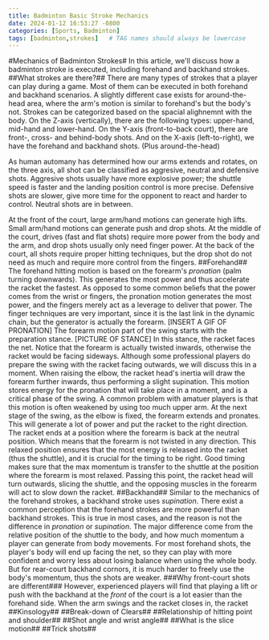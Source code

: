 ```yaml
---
title: Badminton Basic Stroke Mechanics
date: 2024-01-12 16:53:27 -0800
categories: [Sports, Badminton]
tags: [badminton,strokes]   # TAG names should always be lowercase
---
```

#Mechanics of Badminton Strokes#
In this article, we'll discuss how a badminton stroke is executed, including forehand and backhand strokes. 
##What strokes are there?##
There are many types of strokes that a player can play during a game. Most of them can be executed in both forehand and backhand scenarios. A slightly different case exists for around-the-head area, where the arm's motion is similar to forehand's but the body's not. 
Strokes can be categorized based on the spacial alighnemnt with the body. 
On the Z-axis (vertically), there are the following types: upper-hand, mid-hand and lower-hand.
On the Y-axis (front-to-back court), there are front-, cross- and behind-body shots.
And on the X-axis (left-to-right), we have the forehand and backhand shots. (Plus around-the-head)

As human automany has determined how our arms extends and rotates, on the three axis, all shot can be classified as aggresive, neutral and defensive shots.
Aggresive shots usually have more explosive power; the shuttle speed is faster and the landing position control is more precise.
Defensive shots are slower, give more time for the opponent to react and harder to control.
Neutral shots are in between.

At the front of the court, large arm/hand motions can generate high lifts. Small arm/hand motions can generate push and drop shots.
At the middle of the court, drives (fast and flat shots) require more power from the body and the arm, and drop shots usually only need finger power.
At the back of the court, all shots require proper hitting techniques, but the drop shot do not need as much and require more control from the fingers.
##Forehand##
The forehand hitting motion is based on the forearm's *pronation* (palm turning downwards). This generates the most power and thus accelerate the racket the fastest.
As opposed to some common beliefs that the power comes from the wrist or fingers, the pronation motion generates the most power, and the fingers merely act as a leverage to deliver that power.
The finger techniques are very important, since it is the last link in the dynamic chain, but the generator is actually the forearm.
[INSERT A GIF OF PRONATION]
The forearm motion part of the swing starts with the preparation stance. [PICTURE OF STANCE]
In this stance, the racket faces the net. Notice that the forearm is actually twisted inwards, otherwise the racket would be facing sideways.
Although some professional players do prepare the swing with the racket facing outwards, we will discuss this in a moment.
When raising the elbow, the racket head's inertia will draw the forearm further inwards, thus performing a slight supination.
This motion stores energy for the pronation that will take place in a moment, and is a critical phase of the swing.
A common problem with amatuer players is that this motion is often weakened by using too much upper arm.
At the next stage of the swing, as the elbow is fixed, the forearm extends and pronates.
This will generate a lot of power and put the racket to the right direction.
The racket ends at a position where the forearm is back at the neutral position.
Which means that the forearm is not twisted in any direction.
This relaxed position ensures that the most energy is released into the racket (thus the shuttle), and it is crucial for the timing to be right.
Good timing makes sure that the max momentum is transfer to the shuttle at the position where the forearm is most relaxed.
Passing this point, the racket head will turn outwards, slicing the shuttle, and the opposing muscles in the forearm will act to slow down the racket.
##Backhand##
Similar to the mechanics of the forehand strokes, a backhand stroke uses *supination*.
There exist a common perception that the forehand strokes are more powerful than backhand strokes. 
This is true in most cases, and the reason is not the difference in *pronation* or *supination*.
The major difference come from the relative position of the shuttle to the body, and how much momentum a player can generate from body movements.
For most forehand shots, the player's body will end up facing the net, so they can play with more confident and worry less about losing balance when using the whole body.
But for rear-court backhand cornors, it is much harder to freely use the body's momentum, thus the shots are weaker.
###Why front-court shots are different###
However, experienced players will find that playing a lift or push with the backhand at the *front* of the court is a lot easier than the forehand side.
When the arm swings and the racket closes in, the racket
##Kinsology##
##Break-down of Clears##
##Relationship of hitting point and shoulder##
##Shot angle and wrist angle##
##What is the slice motion##
##Trick shots##
